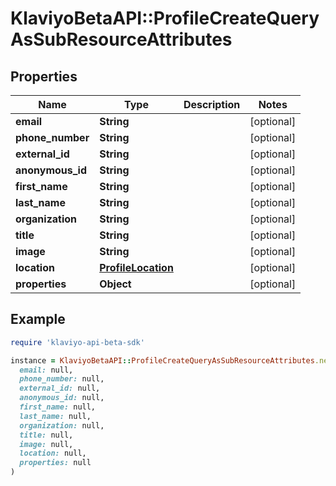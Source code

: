 # KlaviyoBetaAPI::ProfileCreateQueryAsSubResourceAttributes

## Properties

| Name | Type | Description | Notes |
| ---- | ---- | ----------- | ----- |
| **email** | **String** |  | [optional] |
| **phone_number** | **String** |  | [optional] |
| **external_id** | **String** |  | [optional] |
| **anonymous_id** | **String** |  | [optional] |
| **first_name** | **String** |  | [optional] |
| **last_name** | **String** |  | [optional] |
| **organization** | **String** |  | [optional] |
| **title** | **String** |  | [optional] |
| **image** | **String** |  | [optional] |
| **location** | [**ProfileLocation**](ProfileLocation.md) |  | [optional] |
| **properties** | **Object** |  | [optional] |

## Example

```ruby
require 'klaviyo-api-beta-sdk'

instance = KlaviyoBetaAPI::ProfileCreateQueryAsSubResourceAttributes.new(
  email: null,
  phone_number: null,
  external_id: null,
  anonymous_id: null,
  first_name: null,
  last_name: null,
  organization: null,
  title: null,
  image: null,
  location: null,
  properties: null
)
```

